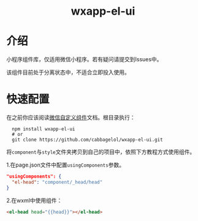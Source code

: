 <h1 align="center">
  <p align="center">wxapp-el-ui</p>
</h1>

# 介绍
小程序组件库，仅适用微信小程序。若有疑问请提交到Issues中。

该组件目前处于分离状态中，不适合立即投入使用。

# 快速配置
在之前你应该阅读[微信自定义组件](https://developers.weixin.qq.com/miniprogram/dev/framework/custom-component/component.html)文档。根目录执行：
```
  npm install wxapp-el-ui
  # or
  git clone https://github.com/cabbagelol/wxapp-el-ui.git
```
将`component`与`style`文件夹拷贝到自己的项目中，依照下方教程方式使用组件。

1.在page.json文件中配置`usingComponents`参数。
```json
"usingComponents": {
  "el-head": "component/_head/head"
}
```
2.在wxml中使用组件：
```html
<el-head head="{{head}}"></el-head>
```
